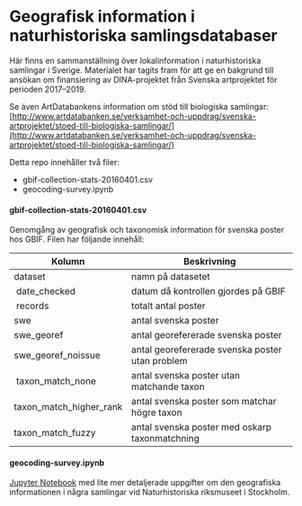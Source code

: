 # Geografisk information i naturhistoriska samlingsdatabaser

Här finns en sammanställning över lokalinformation i naturhistoriska samlingar i Sverige. Materialet har tagits fram för att ge en bakgrund till ansökan om  finansiering av DINA-projektet från Svenska artprojektet för perioden 2017–2019.

Se även ArtDatabankens information om stöd till biologiska samlingar: [http://www.artdatabanken.se/verksamhet-och-uppdrag/svenska-artprojektet/stoed-till-biologiska-samlingar/](http://www.artdatabanken.se/verksamhet-och-uppdrag/svenska-artprojektet/stoed-till-biologiska-samlingar/)


Detta repo innehåller två filer:

* gbif-collection-stats-20160401.csv
* geocoding-survey.ipynb


#### gbif-collection-stats-20160401.csv

Genomgång av geografisk och taxonomisk information för svenska poster hos GBIF. Filen har följande innehåll:

| Kolumn                    | Beskrivning                                     |
| ------------------------- | ----------------------------------------------- |
| dataset                   | namn på datasetet                               |
| date\_checked             | datum då kontrollen gjordes på GBIF             |
| records                   | totalt antal poster                             |
| swe                       | antal svenska poster                            |
| swe\_georef               | antal georefererade svenska poster              |
| swe\_georef\_noissue      | antal georefererade svenska poster utan problem |
| taxon\_match\_none        | antal svenska poster utan matchande taxon       |
| taxon_match\_higher\_rank | antal svenska poster som matchar högre taxon    |
| taxon\_match\_fuzzy       | antal svenska poster med oskarp taxonmatchning  |


#### geocoding-survey.ipynb

[Jupyter Notebook](http://jupyter.org) med lite mer detaljerade uppgifter om den geografiska informationen i några samlingar vid Naturhistoriska riksmuseet i Stockholm.
